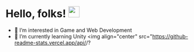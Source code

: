 # Hello, folks! <img src="https://raw.githubusercontent.com/MartinHeinz/MartinHeinz/master/wave.gif" width="30px">
- 👀 I’m interested in Game and Web Development
- 🌱 I’m currently learning Unity
<img align="center" src="https://github-readme-stats.vercel.app/api/<top-langs>/?
